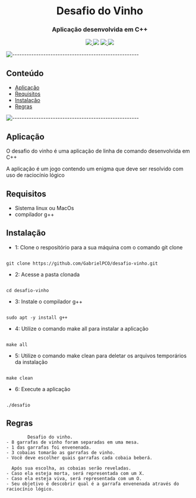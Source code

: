 <h1 align="center">Desafio do Vinho</h1>

<h3 align="center"> Aplicação desenvolvida em C++ </h3>

</p>
<p align="center">
  <a href="./LICENSE">
    <img src="https://img.shields.io/github/license/GabrielPCO/desafio-vinho?color=blue">
  </a>
  <img src="https://img.shields.io/badge/contributions-welcome-orange">
  <a href="https://github.com/GabrielPCO/desafio-vinho/stargazers">
    <img src="https://img.shields.io/github/stars/GabrielPCO/desafio-vinho">
  </a>
  <a href="https://github.com/GabrielPCO/desafio-vinho/network">
    <img src="https://img.shields.io/github/forks/GabrielPCO/desafio-vinho">
  </a>
</p>

![-----------------------------------------------------](https://raw.githubusercontent.com/andreasbm/readme/master/assets/lines/rainbow.png)

## Conteúdo
- [Aplicação](#aplica%C3%A7%C3%A3o)
- [Requisitos](#requisitos)
- [Instalação](#instala%C3%A7%C3%A3o)
- [Regras](#regras)

![-----------------------------------------------------](https://raw.githubusercontent.com/andreasbm/readme/master/assets/lines/rainbow.png)

## Aplicação
O desafio do vinho é uma aplicação de linha de comando desenvolvida em C++

A aplicação é um jogo contendo um enigma que deve ser resolvido com uso de raciocínio lógico

## Requisitos
- Sistema linux ou MacOs
- compilador g++

## Instalação
- 1: Clone o respositório para a sua máquina com o comando git clone
```

git clone https://github.com/GabrielPCO/desafio-vinho.git

```

- 2: Acesse a pasta clonada
```

cd desafio-vinho

```

- 3: Instale o compilador g++
```

sudo apt -y install g++

```

- 4: Utilize o comando make all para instalar a aplicação
```

make all

```

- 5: Utilize o comando make clean para deletar os arquivos temporários da instalação
```

make clean

```

- 6: Execute a aplicação
```

./desafio

```

## Regras
```
        Desafio do vinho.
- 8 garrafas de vinho foram separadas em uma mesa.
- 1 das garrafas foi envenenada.
- 3 cobaias tomarão as garrafas de vinho.
- Você deve escolher quais garrafas cada cobaia beberá.

  Após sua escolha, as cobaias serão reveladas.
- Caso ela esteja morta, será representada com um X.
- Caso ela esteja viva, será representada com um O.
- Seu objetivo é descobrir qual é a garrafa envenenada através do raciocínio lógico.

```
